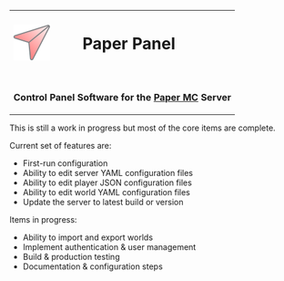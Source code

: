 <table align="center">
<tr>
  <td><img src="./assets/logo/paper-panel-logo-512-512.png" width="64"/></td>
  <td><h1>Paper Panel<h1></td>
</tr>
<tr>
  <td colspan="2">
    <h3>Control Panel Software for the <a href="https://papermc.io/software/paper">Paper MC</a> Server</h3>
  </td>
</tr>
</table>

This is still a work in progress but most of the core items are complete.

Current set of features are:
- First-run configuration
- Ability to edit server YAML configuration files
- Ability to edit player JSON configuration files
- Ability to edit world YAML configuration files
- Update the server to latest build or version

Items in progress:
- Ability to import and export worlds
- Implement authentication & user management
- Build & production testing
- Documentation & configuration steps
